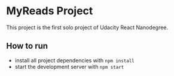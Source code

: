 # MyReads Project

This project is the first solo project of Udacity React Nanodegree.

## How to run

* install all project dependencies with `npm install`
* start the development server with `npm start`
